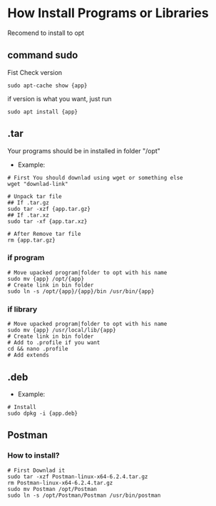 # How Install Programs or Libraries
Recomend to install to opt

## command sudo
Fist Check version
```
sudo apt-cache show {app}
```
if version is what you want, just run
```
sudo apt install {app}
```

## .tar
Your programs should be in installed in folder "/opt"
- Example:
```
# First You should downlad using wget or something else
wget "downlad-link"

# Unpack tar file
## If .tar.gz
sudo tar -xzf {app.tar.gz}
## If .tar.xz
sudo tar -xf {app.tar.xz}

# After Remove tar file
rm {app.tar.gz}
```

### if program
```
# Move upacked program|folder to opt with his name
sudo mv {app} /opt/{app}
# Create link in bin folder
sudo ln -s /opt/{app}/{app}/bin /usr/bin/{app}
```

### if library
```
# Move upacked program|folder to opt with his name
sudo mv {app} /usr/local/lib/{app}
# Create link in bin folder
# Add to .profile if you want
cd && nano .profile
# Add extends
```

## .deb
- Example:
```
# Install
sudo dpkg -i {app.deb}
```

## Postman
### How to install?
```
# First Downlad it
sudo tar -xzf Postman-linux-x64-6.2.4.tar.gz
rm Postman-linux-x64-6.2.4.tar.gz
sudo mv Postman /opt/Postman
sudo ln -s /opt/Postman/Postman /usr/bin/postman
```
